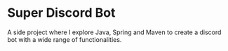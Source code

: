 # Super Discord Bot
 A side project where I explore Java, Spring and Maven to create a discord bot with a wide range of functionalities.
